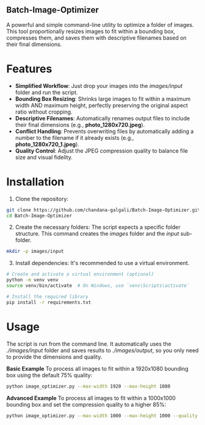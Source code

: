 ## Batch-Image-Optimizer
A powerful and simple command-line utility to optimize a folder of images. This tool proportionally resizes images to fit within a bounding box, compresses them, and saves them with descriptive filenames based on their final dimensions.

# Features
- **Simplified Workflow**: Just drop your images into the _images/input_ folder and run the script.
- **Bounding Box Resizing**: Shrinks large images to fit within a maximum width AND maximum height, perfectly preserving the original aspect ratio without cropping.
- **Descriptive Filenames**: Automatically renames output files to include their final dimensions (e.g., __photo_1280x720.jpeg__).
- **Conflict Handling**: Prevents overwriting files by automatically adding a number to the filename if it already exists (e.g., __photo_1280x720_1.jpeg__).
- **Quality Control**: Adjust the JPEG compression quality to balance file size and visual fidelity.

# Installation
1. Clone the repository:
```bash
git clone https://github.com/chandana-galgali/Batch-Image-Optimizer.git
cd Batch-Image-Optimizer
```

2. Create the necessary folders:
The script expects a specific folder structure. This command creates the _images_ folder and the _input_ sub-folder.
```bash
mkdir -p images/input
```

3. Install dependencies:
It's recommended to use a virtual environment.
```bash
# Create and activate a virtual environment (optional)
python -m venv venv
source venv/bin/activate  # On Windows, use `venv\Scripts\activate`

# Install the required library
pip install -r requirements.txt
```

# Usage
The script is run from the command line. It automatically uses the _./images/input_ folder and saves results to _./images/output_, so you only need to provide the dimensions and quality.

**Basic Example**
To process all images to fit within a 1920x1080 bounding box using the default 75% quality:
```bash
python image_optimizer.py --max-width 1920 --max-height 1080
```

**Advanced Example**
To process all images to fit within a 1000x1000 bounding box and set the compression quality to a higher 85%:
```bash
python image_optimizer.py --max-width 1000 --max-height 1000 --quality 85
```
